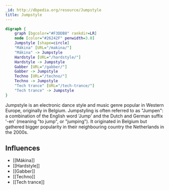 ```yaml
---
_id: http://dbpedia.org/resource/Jumpstyle
title: Jumpstyle
---
```


```dot
digraph {
	graph [bgcolor="#F3DDB8" rankdir=LR]
	node [color="#26242F" penwidth=3.0]
	Jumpstyle [shape=circle]
	"Mákina" [URL="/makina/"]
	"Mákina" -> Jumpstyle
	Hardstyle [URL="/hardstyle/"]
	Hardstyle -> Jumpstyle
	Gabber [URL="/gabber/"]
	Gabber -> Jumpstyle
	Techno [URL="/techno/"]
	Techno -> Jumpstyle
	"Tech trance" [URL="/tech-trance/"]
	"Tech trance" -> Jumpstyle
}
```

Jumpstyle is an electronic dance style and music genre popular in Western Europe, originally in Belgium. Jumpstyling is often referred to as "Jumpen": a combination of the English word 'Jump' and the Dutch and German suffix '-en' (meaning "to jump", or "jumping"). It originated in Belgium but gathered bigger popularity in their neighbouring country the Netherlands in the 2000s.

## Influences

- [[Mákina]]
- [[Hardstyle]]
- [[Gabber]]
- [[Techno]]
- [[Tech trance]]
